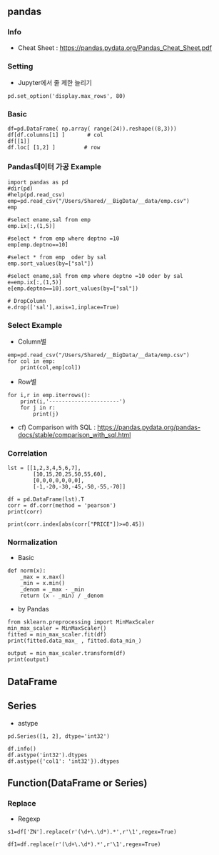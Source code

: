 ## pandas
### Info
* Cheat Sheet : https://pandas.pydata.org/Pandas_Cheat_Sheet.pdf
### Setting
* Jupyter에서 줄 제한 늘리기
```
pd.set_option('display.max_rows', 80)
```
### Basic
```
df=pd.DataFrame( np.array( range(24)).reshape((8,3)))
df[df.columns[1] ]       # col
df[[1]]
df.loc[ [1,2] ]         # row
```
### Pandas데이터 가공 Example
```
import pandas as pd
#dir(pd)
#help(pd.read_csv)
emp=pd.read_csv("/Users/Shared/__BigData/__data/emp.csv")
emp

#select ename,sal from emp
emp.ix[:,(1,5)]

#select * from emp where deptno =10
emp[emp.deptno==10]

#select * from emp  oder by sal
emp.sort_values(by=["sal"])

#select ename,sal from emp where deptno =10 oder by sal
e=emp.ix[:,(1,5)]
e[emp.deptno==10].sort_values(by=["sal"])

# DropColumn
e.drop(['sal'],axis=1,inplace=True)

```

### Select Example
* Column별
```
emp=pd.read_csv("/Users/Shared/__BigData/__data/emp.csv")
for col in emp:
    print(col,emp[col])
```
* Row별
```
for i,r in emp.iterrows():
    print(i,'----------------------')
    for j in r:
        print(j)

```


* cf) Comparison with SQL : https://pandas.pydata.org/pandas-docs/stable/comparison_with_sql.html

### Correlation
```
lst = [[1,2,3,4,5,6,7],
        [10,15,20,25,50,55,60],
        [0,0,0,0,0,0,0],
        [-1,-20,-30,-45,-50,-55,-70]]

df = pd.DataFrame(lst).T
corr = df.corr(method = 'pearson')
print(corr)

print(corr.index[abs(corr["PRICE"])>=0.45])

```




### Normalization
* Basic
```
def norm(x):
    _max = x.max()
    _min = x.min()
    _denom = _max - _min
    return (x - _min) / _denom
```

* by Pandas
```
from sklearn.preprocessing import MinMaxScaler
min_max_scaler = MinMaxScaler()
fitted = min_max_scaler.fit(df)
print(fitted.data_max_ , fitted.data_min_)

output = min_max_scaler.transform(df)
print(output)
```

## DataFrame

## Series
* astype
```
pd.Series([1, 2], dtype='int32')

df.info()
df.astype('int32').dtypes
df.astype({'col1': 'int32'}).dtypes
```
## Function(DataFrame or Series)
### Replace
* Regexp
```
s1=df['ZN'].replace(r'(\d+\.\d*).*',r'\1',regex=True)

df1=df.replace(r'(\d+\.\d*).*',r'\1',regex=True)

```
